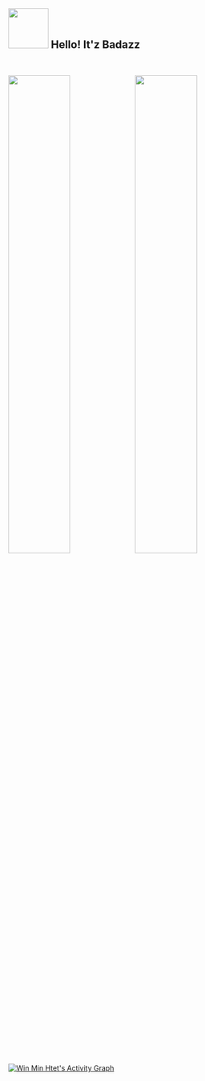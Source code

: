
<h2><img src ="https://c.tenor.com/yZUl-zqUbqMAAAAC/tenor.gif" width="80"></img> Hello! It'z Badazz </h2>
<!-- <img src = "https://github.githubassets.com/assets/mona-loading-dark-7701a7b97370.gif" width="40"></img> --> 
<br/>
<p align="left">
  <img width="49.5%" src="https://github-readme-stats.vercel.app/api?username=winminhtetz&show_icons=true&theme=cobalt&hide_border=true" />
  <img height="49.5%" src="https://github-readme-stats.vercel.app/api/top-langs/?username=winminhtetz&layout=compact&langs_count=7&theme=cobalt"/>
<!--     <img width="49.5%" src="https://github-readme-streak-stats.herokuapp.com/?user=winminhtetz&theme=gruvbox&hide_border=true" /> -->
</p>
<br>

[![Win Min Htet's Activity Graph](https://github-readme-activity-graph.vercel.app/graph?username=winminhtetz&theme=cobalt)](https://github.com/winminhtetz)
<!---
winminhtetz/winminhtetz is a ✨ special ✨ repository because its `README.md` (this file) appears on your GitHub profile.
You can click the Preview link to take a look at your changes.
--->
